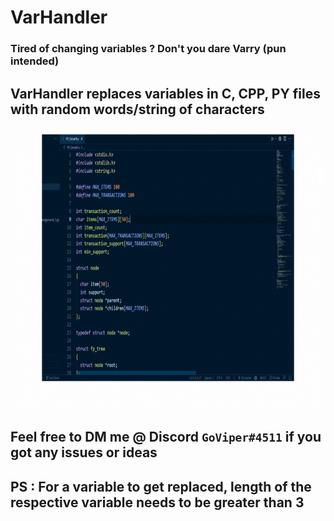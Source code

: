 
# VarHandler

  

### Tired of changing variables ? Don't you dare Varry (pun intended) </br>

## **VarHandler replaces variables in C, CPP, PY files with random words/string of characters**  </br>
<img src="./varHandler.gif" alt="My GIF" width="700" height="450"/>

## Feel free to DM me @ Discord `GoViper#4511` if you got any issues or ideas </br>

## PS : For a variable to get replaced, length of the respective variable needs to be greater than 3
